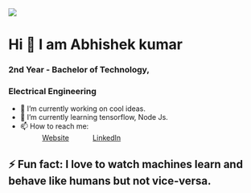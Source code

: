 <img src="https://images.unsplash.com/photo-1444492417251-9c84a5fa18e0?ixlib=rb-1.2.1&ixid=eyJhcHBfaWQiOjEyMDd9&auto=format&fit=crop&w=975&h=300&q=80"/>
<h1>Hi 👋 I am Abhishek kumar</h1>
<h3>   2nd Year - Bachelor of Technology,</h3>
<h3>     Electrical Engineering</h3>

- 🔭 I’m currently working on cool ideas.
- 🌱 I’m currently learning tensorflow, Node Js.
- 📫 How to reach me: <br>
&nbsp;&nbsp;&nbsp;&nbsp;&nbsp;&nbsp;&nbsp;&nbsp;&nbsp;&nbsp; [Website](techscinotes.xyz)
&nbsp;&nbsp;&nbsp;&nbsp;&nbsp;&nbsp;&nbsp;&nbsp;&nbsp;&nbsp; [LinkedIn](https://www.linkedin.com/in/abhishek-kumar-9872241ab/)

<h2>⚡ Fun fact: I love to watch machines learn and behave like humans but not vice-versa.

